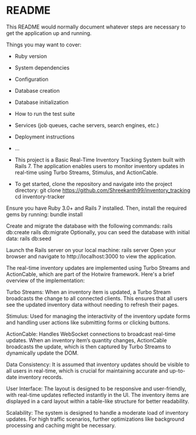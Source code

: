 # README

This README would normally document whatever steps are necessary to get the
application up and running.

Things you may want to cover:

- Ruby version

- System dependencies

- Configuration

- Database creation

- Database initialization

- How to run the test suite

- Services (job queues, cache servers, search engines, etc.)

- Deployment instructions

- ...
  <!-- Real-Time Inventory Tracker -->
- This project is a Basic Real-Time Inventory Tracking System built with Rails 7. The application enables users to monitor inventory updates in real-time using Turbo Streams, Stimulus, and ActionCable.

<!-- Setup Instructions -->

<!-- 1. Clone the Repository -->

- To get started, clone the repository and navigate into the project directory:
  git clone https://github.com/Shreekanth99/inventory_tracking
  cd inventory-tracker

<!-- 2. Install Dependencies -->

Ensure you have Ruby 3.0+ and Rails 7 installed. Then, install the required gems by running:
bundle install

<!-- 3. Set Up the Database -->

Create and migrate the database with the following commands:
rails db:create
rails db:migrate
Optionally, you can seed the database with initial data:
rails db:seed

<!-- 4. Start the Rails Server -->

Launch the Rails server on your local machine:
rails server
Open your browser and navigate to http://localhost:3000 to view the application.

<!-- Real-Time Features -->

The real-time inventory updates are implemented using Turbo Streams and ActionCable, which are part of the Hotwire framework. Here's a brief overview of the implementation:

Turbo Streams: When an inventory item is updated, a Turbo Stream broadcasts the change to all connected clients. This ensures that all users see the updated inventory data without needing to refresh their pages.

Stimulus: Used for managing the interactivity of the inventory update forms and handling user actions like submitting forms or clicking buttons.

ActionCable: Handles WebSocket connections to broadcast real-time updates. When an inventory item’s quantity changes, ActionCable broadcasts the update, which is then captured by Turbo Streams to dynamically update the DOM.

<!-- Assumptions and Design Decisions -->

Data Consistency: It is assumed that inventory updates should be visible to all users in real-time, which is crucial for maintaining accurate and up-to-date inventory records.

User Interface: The layout is designed to be responsive and user-friendly, with real-time updates reflected instantly in the UI. The inventory items are displayed in a card layout within a table-like structure for better readability.

Scalability: The system is designed to handle a moderate load of inventory updates. For high traffic scenarios, further optimizations like background processing and caching might be necessary.
